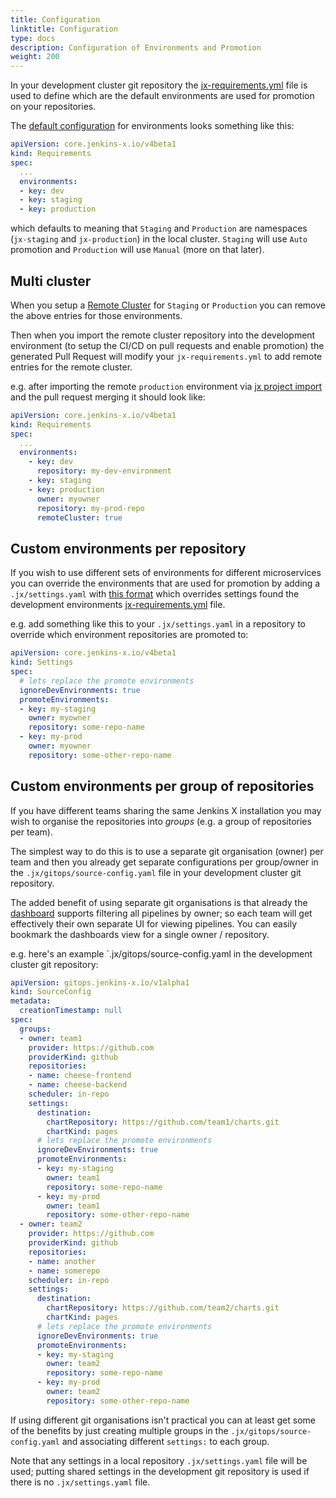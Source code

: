 ```yaml
---
title: Configuration
linktitle: Configuration
type: docs
description: Configuration of Environments and Promotion
weight: 200
---
```


In your development cluster git repository the [jx-requirements.yml](https://github.com/jenkins-x/jx-api/blob/master/docs/config.md#requirements) file is used to define which are the default environments are used for promotion on your repositories.
       

The [default configuration](https://github.com/jx3-gitops-repositories/jx3-kubernetes/blob/master/jx-requirements.yml#L18) for environments looks something like this:

```yaml
apiVersion: core.jenkins-x.io/v4beta1
kind: Requirements
spec:
  ...
  environments:
  - key: dev
  - key: staging
  - key: production
```

which defaults to meaning that `Staging` and `Production` are namespaces (`jx-staging` and `jx-production`) in the local cluster. `Staging` will use `Auto` promotion and `Production` will use `Manual` (more on that later).

        
## Multi cluster

When you setup a [Remote Cluster](/v3/admin/guides/multi-cluster/) for `Staging` or `Production`  you can remove the above entries for those environments.

Then when you import the remote cluster repository into the development environment (to setup the CI/CD on pull requests and enable promotion) the generated Pull Request will modify your `jx-requirements.yml` to add remote entries for the remote cluster.

e.g. after importing the remote `production` environment via [jx project import](/v3/develop/reference/jx/project/import) and the pull request merging it should look like: 

```yaml 
apiVersion: core.jenkins-x.io/v4beta1
kind: Requirements
spec:
  ...
  environments:
    - key: dev
      repository: my-dev-environment
    - key: staging
    - key: production
      owner: myowner
      repository: my-prod-repo
      remoteCluster: true
``` 

## Custom environments per repository

If you wish to use different sets of environments for different microservices you can override the environments that are used for promotion by adding a `.jx/settings.yaml` with [this format](https://github.com/jenkins-x/jx-api/blob/master/docs/config.md#settings) which overrides settings found the development environments [jx-requirements.yml](https://github.com/jenkins-x/jx-api/blob/master/docs/config.md#requirements) file.

e.g. add something like this to your `.jx/settings.yaml` in a repository to override which environment repositories are promoted to:
           
```yaml 
apiVersion: core.jenkins-x.io/v4beta1
kind: Settings
spec:
  # lets replace the promote environments
  ignoreDevEnvironments: true
  promoteEnvironments:
  - key: my-staging
    owner: myowner
    repository: some-repo-name
  - key: my-prod
    owner: myowner
    repository: some-other-repo-name    
```

## Custom environments per group of repositories

If you have different teams sharing the same Jenkins X installation you may wish to organise the repositories into _groups_ (e.g. a group of repositories per team).
 
The simplest way to do this is to use a separate git organisation (owner) per team and then you already get separate configurations per group/owner in the `.jx/gitops/source-config.yaml` file in your development cluster git repository.
                                                    
The added benefit of using separate git organisations is that already the [dashboard](/v3/develop/ui/dashboard/) supports filtering all pipelines by owner; so each team will get effectively their own separate UI for viewing pipelines. You can easily bookmark the dashboards view for a single owner / repository.

e.g. here's an example `.jx/gitops/source-config.yaml in the development cluster git repository:

```yaml 
apiVersion: gitops.jenkins-x.io/v1alpha1
kind: SourceConfig
metadata:
  creationTimestamp: null
spec:
  groups:
  - owner: team1
    provider: https://github.com
    providerKind: github
    repositories:
    - name: cheese-frontend
    - name: cheese-backend
    scheduler: in-repo
    settings:
      destination:
        chartRepository: https://github.com/team1/charts.git
        chartKind: pages
      # lets replace the promote environments
      ignoreDevEnvironments: true
      promoteEnvironments:
      - key: my-staging
        owner: team1
        repository: some-repo-name
      - key: my-prod
        owner: team1
        repository: some-other-repo-name    
  - owner: team2
    provider: https://github.com
    providerKind: github
    repositories:
    - name: another
    - name: somerepo
    scheduler: in-repo
    settings:
      destination:
        chartRepository: https://github.com/team2/charts.git
        chartKind: pages
      # lets replace the promote environments
      ignoreDevEnvironments: true
      promoteEnvironments:
      - key: my-staging
        owner: team2
        repository: some-repo-name
      - key: my-prod
        owner: team2
        repository: some-other-repo-name    
```

If using different git organisations isn't practical you can at least get some of the benefits by just creating multiple groups in the `.jx/gitops/source-config.yaml` and associating different `settings:` to each group.

Note that any settings in a local repository `.jx/settings.yaml` file will be used; putting shared settings in the development git repository is used if there is no `.jx/settings.yaml` file.

          

